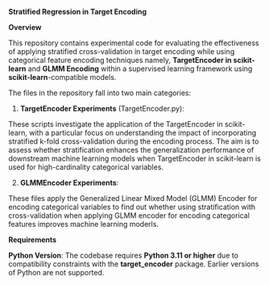 **Stratified Regression in Target Encoding**

**Overview**

This repository contains experimental code for evaluating the effectiveness of applying stratified cross-validation in target encoding while using categorical feature encoding techniques namely, **TargetEncoder in scikit-learn** and **GLMM Encoding** within a supervised learning framework using **scikit-learn**-compatible models.

The files in the repository fall into two main categories:

1. **TargetEncoder Experiments** (TargetEncoder.py):

These scripts investigate the application of the TargetEncoder in scikit-learn, with a particular focus on understanding the impact of incorporating stratified k-fold cross-validation during the encoding process. The aim is to assess whether stratification enhances the generalization performance of downstream machine learning models when TargetEncoder in scikit-learn is used for high-cardinality categorical variables.

2. **GLMMEncoder Experiments**:

These files apply the Generalized Linear Mixed Model (GLMM) Encoder for encoding categorical variables to find out whether using stratification with cross-validation when applying GLMM encoder for encoding categorical features improves machine learning moderls.

**Requirements**

**Python Version**: The codebase requires **Python 3.11 or higher** due to compatibility constraints with the **target_encoder** package. Earlier versions of Python are not supported.


